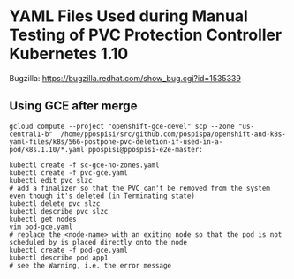 # YAML Files Used during Manual Testing of PVC Protection Controller Kubernetes 1.10

Bugzilla: https://bugzilla.redhat.com/show_bug.cgi?id=1535339

## Using GCE after merge

```
gcloud compute --project "openshift-gce-devel" scp --zone "us-central1-b"  /home/ppospisi/src/github.com/pospispa/openshift-and-k8s-yaml-files/k8s/566-postpone-pvc-deletion-if-used-in-a-pod/k8s.1.10/*.yaml ppospisi@ppospisi-e2e-master:

kubectl create -f sc-gce-no-zones.yaml
kubectl create -f pvc-gce.yaml
kubectl edit pvc slzc
# add a finalizer so that the PVC can't be removed from the system even though it's deleted (in Terminating state)
kubectl delete pvc slzc
kubectl describe pvc slzc
kubectl get nodes
vim pod-gce.yaml
# replace the <node-name> with an exiting node so that the pod is not scheduled by is placed directly onto the node
kubectl create -f pod-gce.yaml
kubectl describe pod app1
# see the Warning, i.e. the error message
```
